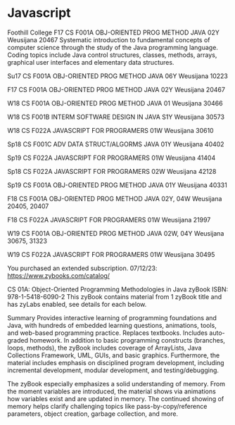 # Javascript
Foothill College 
F17 CS F001A OBJ-ORIENTED PROG METHOD JAVA 02Y Weusijana 20467
Systematic introduction to fundamental concepts of computer science through the study of the Java programming language. Coding topics include Java control structures, classes, methods, arrays, graphical user interfaces and elementary data structures.

Su17 CS F001A OBJ-ORIENTED PROG METHOD JAVA 06Y Weusijana 10223



F17 CS F001A OBJ-ORIENTED PROG METHOD JAVA 02Y Weusijana 20467


W18 CS F001A OBJ-ORIENTED PROG METHOD JAVA 01 Weusijana 30466


W18 CS F001B INTERM SOFTWARE DESIGN IN JAVA S1Y Weusijana 30573

W18 CS F022A JAVASCRIPT FOR PROGRAMERS 01W Weusijana 30610

Sp18 CS F001C ADV DATA STRUCT/ALGORMS JAVA 01Y Weusijana 40402


Sp19 CS F022A JAVASCRIPT FOR PROGRAMERS 01W Weusijana 41404

Sp18 CS F022A JAVASCRIPT FOR PROGRAMERS 02W Weusijana 42128

Sp19 CS F001A OBJ-ORIENTED PROG METHOD JAVA 01Y Weusijana 40331

F18 CS F001A OBJ-ORIENTED PROG METHOD JAVA 02Y, 04W Weusijana 20405, 20407

F18 CS F022A JAVASCRIPT FOR PROGRAMERS 01W Weusijana 21997

W19 CS F001A OBJ-ORIENTED PROG METHOD JAVA 02W, 04Y Weusijana 30675, 31323

W19 CS F022A JAVASCRIPT FOR PROGRAMERS 01W Weusijana 30495

You purchased an extended subscription. 07/12/23: https://www.zybooks.com/catalog/

CS 01A: Object-Oriented Programming Methodologies in Java
zyBook ISBN: 978-1-5418-6090-2
This zyBook contains material from 1 zyBook title and has zyLabs enabled, see details for each below.

Summary
Provides interactive learning of programming foundations and Java, with hundreds of embedded learning questions, animations, tools, and web-based programming practice. Replaces textbooks. Includes auto-graded homework. In addition to basic programming constructs (branches, loops, methods), the zyBook includes coverage of ArrayLists, Java Collections Framework, UML, GUIs, and basic graphics. Furthermore, the material includes emphasis on disciplined program development, including incremental development, modular development, and testing/debugging.


The zyBook especially emphasizes a solid understanding of memory. From the moment variables are introduced, the material shows via animations how variables exist and are updated in memory. The continued showing of memory helps clarify challenging topics like pass-by-copy/reference parameters, object creation, garbage collection, and more.




